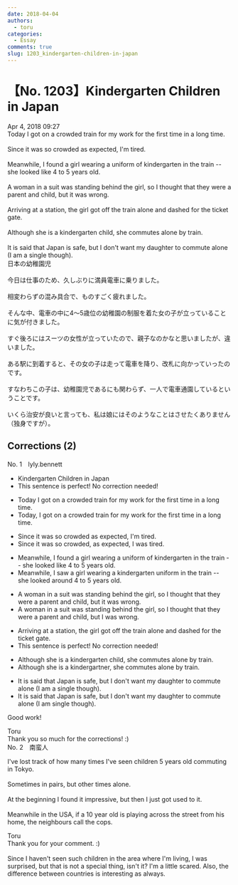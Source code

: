 ```yaml
---
date: 2018-04-04
authors:
  - toru
categories:
  - Essay
comments: true
slug: 1203_kindergarten-children-in-japan
---
```


# 【No. 1203】Kindergarten Children in Japan
<div class="date">Apr 4, 2018 09:27</div>
<div id="post"><div id="body_show_ori">
Today I got on a crowded train for my work for the first time in a long time. <br/><br/>Since it was so crowded as expected, I'm tired.<br/><br/>Meanwhile, I found a girl wearing a uniform of kindergarten in the train -- she looked like 4 to 5 years old.<br/><br/>A woman in a suit was standing behind the girl, so I thought that they were a parent and child, but it was wrong.<br/><br/>Arriving at a station, the girl got off the train alone and dashed for the ticket gate.<br/><br/>Although she is a kindergarten child, she commutes alone by train.<br/><br/>It is said that Japan is safe, but I don't want my daughter to commute alone (I am a single though).
</div></div>

<!-- more -->

<div id="post_ja"><div id="body_show_mo">
日本の幼稚園児<br/><br/>今日は仕事のため、久しぶりに満員電車に乗りました。<br/><br/>相変わらずの混み具合で、ものすごく疲れました。<br/><br/>そんな中、電車の中に4〜5歳位の幼稚園の制服を着た女の子が立っていることに気が付きました。<br/><br/>すぐ後ろにはスーツの女性が立っていたので、親子なのかなと思いましたが、違いました。<br/><br/>ある駅に到着すると、その女の子は走って電車を降り、改札に向かっていったのです。<br/><br/>すなわちこの子は、幼稚園児であるにも関わらず、一人で電車通園しているということです。<br/><br/>いくら治安が良いと言っても、私は娘にはそのようなことはさせたくありません（独身ですが）。
</div></div>

## Corrections (2)
<div id="block"><div class="first_name"> No. 1　<span class="just_name">lyly.bennett</span></div><div id="block2">
<ul class="correction_field">
<li class="incorrect">Kindergarten Children in Japan</li>
<li class="corrected perfect">This sentence is perfect! No correction needed!</li>
</ul>
<ul class="correction_field">
<li class="incorrect">Today I got on a crowded train for my work for the first time in a long time.</li>
<li class="corrected correct">
Today, I got on a crowded train for my work for the first time in a long time.
</li>
</ul>
<ul class="correction_field">
<li class="incorrect">Since it was so crowded as expected, I'm tired.</li>
<li class="corrected correct">
Since it was so crowded, as expected, I was tired.
</li>
</ul>
<ul class="correction_field">
<li class="incorrect">Meanwhile, I found a girl wearing a uniform of kindergarten in the train -- she looked like 4 to 5 years old.</li>
<li class="corrected correct">
Meanwhile, I saw a girl wearing a kindergarten uniform in the train -- she looked around 4 to 5 years old.
</li>
</ul>
<ul class="correction_field">
<li class="incorrect">A woman in a suit was standing behind the girl, so I thought that they were a parent and child, but it was wrong.</li>
<li class="corrected correct">
A woman in a suit was standing behind the girl, so I thought that they were a parent and child, but I was wrong.
</li>
</ul>
<ul class="correction_field">
<li class="incorrect">Arriving at a station, the girl got off the train alone and dashed for the ticket gate.</li>
<li class="corrected perfect">This sentence is perfect! No correction needed!</li>
</ul>
<ul class="correction_field">
<li class="incorrect">Although she is a kindergarten child, she commutes alone by train.</li>
<li class="corrected correct">
Although she is a kindergartner, she commutes alone by train.
</li>
</ul>
<ul class="correction_field">
<li class="incorrect">It is said that Japan is safe, but I don't want my daughter to commute alone (I am a single though).</li>
<li class="corrected correct">
It is said that Japan is safe, but I don't want my daughter to commute alone (I am single though).
</li>
</ul>
<p class="comment_small">
 Good work!
</p>

</div><div class="name"><span class="just_name">Toru</span><br>
Thank you so much for the corrections! :)
</div>
</div>
<div id="block"><div class="first_name"> No. 2　<span class="just_name">南蛮人</span></div><div id="block2">
<p class="comment_small">
 I've lost track of how many times I've seen children 5 years old commuting in Tokyo.
 <br/>
 <br/>
 Sometimes in pairs, but other times alone.
 <br/>
 <br/>
 At the beginning I found it impressive, but then I just got used to it.
 <br/>
 <br/>
 Meanwhile in the USA, if a 10 year old is playing across the street from his home, the neighbours call the cops.
</p>

</div><div class="name"><span class="just_name">Toru</span><br>
Thank you for your comment. :)<br/><br/>Since I haven't seen such children in the area where I'm living, I was surprised, but that is not a special thing, isn't it? I'm a little scared. Also, the difference between countries is interesting as always.
</div>
</div>

